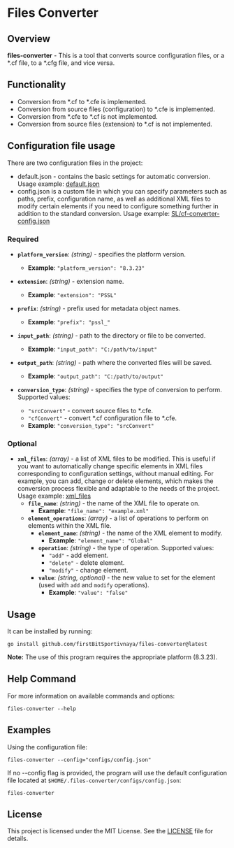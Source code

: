 # Files Converter

## Overview

**files-converter** - This is a tool that converts source configuration files, or a *.cf file, to a *.cfg file, and vice versa.

## Functionality

- Conversion from *.cf to *.cfe is implemented.
- Conversion from source files (configuration) to *.cfe is implemented.
- Conversion from *.cfe to *.cf is not implemented.
- Conversion from source files (extension) to *.cf is not implemented.

## Configuration file usage

There are two configuration files in the project:
- default.json - contains the basic settings for automatic conversion. Usage example: [default.json](configs/default.json)
- config.json is a custom file in which you can specify parameters such as paths, prefix, configuration name, as well as additional XML files to modify certain elements if you need to configure something further in addition to the standard conversion. Usage example: [SL/cf-converter-config.json](https://github.com/firstBitSportivnaya/PSL/blob/develop/cfe-converter-config.json)

### Required

- **`platform_version`**: *(string)* - specifies the platform version.
  - **Example**: `"platform_version": "8.3.23"`

- **`extension`**: *(string)* - extension name.
  - **Example**: `"extension": "PSSL"`

- **`prefix`**: *(string)* - prefix used for metadata object names.
  - **Example**: `"prefix": "pssl_"`

- **`input_path`**: *(string)* - path to the directory or file to be converted.
  - **Example**: `"input_path": "C:/path/to/input"`

- **`output_path`**: *(string)* - path where the converted files will be saved.
  - **Example**: `"output_path": "C:/path/to/output"`

- **`conversion_type`**: *(string)* - specifies the type of conversion to perform. Supported values:
  - `"srcConvert"` - convert source files to *.cfe.
  - `"cfConvert"` - convert *.cf configuration file to *.cfe.
  - **Example**: `"conversion_type": "srcConvert"`

### Optional

- **`xml_files`**: *(array)* - a list of XML files to be modified. This is useful if you want to automatically change specific elements in XML files corresponding to configuration settings, without manual editing. For example, you can add, change or delete elements, which makes the conversion process flexible and adaptable to the needs of the project. Usage example: [xml_files](configs/default.json#3)
  - **`file_name`**: *(string)* - the name of the XML file to operate on.
    - **Example**: `"file_name": "example.xml"`
  - **`element_operations`**: *(array)* - a list of operations to perform on elements within the XML file.
    - **`element_name`**: *(string)* - the name of the XML element to modify.
      - **Example**: `"element_name": "Global"`
    - **`operation`**: *(string)* - the type of operation. Supported values: 
      - `"add"` - add element.
      - `"delete"` - delete element.
      - `"modify"` - change element.
    - **`value`**: *(string, optional)* - the new value to set for the element (used with `add` and `modify` operations).
      - **Example**: `"value": "false"`

## Usage

It can be installed by running:

``` shell
go install github.com/firstBitSportivnaya/files-converter@latest
```

**Note:**  The use of this program requires the appropriate platform (8.3.23).

## Help Command

For more information on available commands and options:

``` shell
files-converter --help
```

## Examples

Using the configuration file:

``` shell
files-converter --config="configs/config.json"
```

If no --config flag is provided, the program will use the default configuration file located at `$HOME/.files-converter/configs/config.json`:

``` shell
files-converter
```

## License

This project is licensed under the MIT License. See the [LICENSE](LICENSE) file for details.
